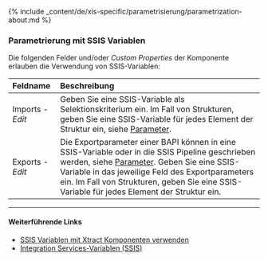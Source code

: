 
{% include _content/de/xis-specific/parametrisierung/parametrization-about.md  %}

### Parametrierung mit SSIS Variablen
Die folgenden Felder und/oder *Custom Properties* der Komponente erlauben die Verwendung von SSIS-Variablen:

|Feldname|Beschreibung|
|:----|:----|
| Imports - *Edit*| Geben Sie eine SSIS-Variable als Selektionskriterium ein. Im Fall von Strukturen, geben Sie eine SSIS-Variable für jedes Element der Struktur ein, siehe [Parameter](./parameter).|
| Exports - *Edit*| Die Exportparameter einer BAPI können in eine SSIS-Variable oder in die SSIS Pipeline geschrieben werden, siehe [Parameter](./parameter). Geben Sie eine SSIS-Variable in das jeweilige Feld des Exportparameters ein. Im Fall von Strukturen, geben Sie eine SSIS-Variable für jedes Element der Struktur ein.|


****
#### Weiterführende Links
- [SSIS Variablen mit Xtract Komponenten verwenden](../parametrisierung/parametrisierung-variablen) 
- [Integration Services-Variablen (SSIS)](https://docs.microsoft.com/de-de/sql/integration-services/integration-services-ssis-variables?view=sql-server-ver15)